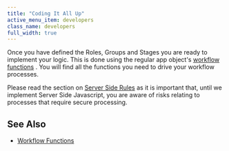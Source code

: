 ```yaml
---
title: "Coding It All Up"
active_menu_item: developers
class_name: developers
full_width: true
---
```



Once you have defined the Roles, Groups and Stages you are ready to implement your logic. This is done using the regular app object's [workflow functions](../../../scripting-apis/client-api/workflow-functions/) . You will find all the functions you need to drive your workflow processes.

Please read the section on [Server Side Rules](server-side-rules) as it is important that, until we implement Server Side Javascript, you are aware of risks relating to processes that require secure processing.

## See Also

 - [Workflow Functions](../../../scripting-apis/client-api/workflow-functions/)

